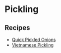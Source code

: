 # Pickling

## Recipes

- [Quick Pickled Onions](https://harryliu.dev/docs-md/quick-pickled-onions)
- [Vietnamese Pickling](https://harryliu.dev/docs-md/vietnamese-pickling)
